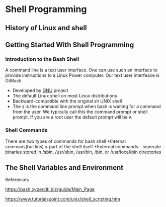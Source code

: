 # Shell Programming


## **History of Linux and shell**
    
## **Getting Started With Shell Programming**
### **Introduction to the Bash Shell**
A command line is a text user interface. One can use such an interface to provide instructions to a Linux Power computer. Our text user interfeace is GitBash
* Developed by [GNU](https://bash.cyberciti.biz/guide/GNU) project
* The default Linux shell on most Linux distributions
* Backward-compatible with the original sh UNIX shell
* The ```$``` is the command line prompt when bash is waiting for a command from the user. We typically call this the command prompt or shell prompt. If you are a root user the default prompt will be ```#```.
### **Shell Commands**
There are two types of commands for bash shell
*Internal commans(builtins) = part of the shell itself
*External commands - seperate binaries stored in /sbin, /usr/sbin, /usr/bin, /bin, or /usr/local/bin directories

## **The Shell Variables and Environment**



References

https://bash.cyberciti.biz/guide/Main_Page

https://www.tutorialspoint.com/unix/shell_scripting.htm